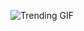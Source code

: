 ![Trending GIF](https://media1.giphy.com/media/v1.Y2lkPThiYjIxNzcyZGZkMGJrc3V5ZHZzZHo2NnlsYzNrdWpmeXhyM2E1bWowaXJ2d2RpZSZlcD12MV9naWZzX3NlYXJjaCZjdD1n/2jMtpIi8mhE8ctiMtK/giphy.gif)
